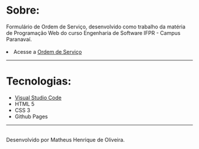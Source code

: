 <h1>Sobre:</h1>
Formulário de Ordem de Serviço, desenvolvido como trabalho da matéria de Programação Web do curso Engenharia de Software IFPR - Campus Paranavaí.
<br>
<br>
<li>Acesse a <a href="https://mthws167.github.io/OrdemServico/">Ordem de Serviço </a></li>
<hr>
<h1>Tecnologias:</h1>
<ul>
  <li><a href="https://code.visualstudio.com/">Visual Studio Code</a></li>
  <li>HTML 5</li>
  <li>CSS 3</li>
  <li>Github Pages</li>
</ul>
<hr>
<br>
Desenvolvido por Matheus Henrique de Oliveira.

